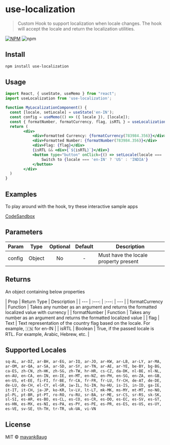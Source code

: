 # use-localization

> Custom Hook to support localization when locale changes. The hook will accept the locale and return the localization utilities.

[![NPM](https://img.shields.io/npm/v/use-localization.svg)](https://www.npmjs.com/package/use-localization) ![npm](https://img.shields.io/npm/dm/use-localization)

## Install

```bash
npm install use-localization
```

## Usage

```jsx
import React, { useState, useMemo } from "react";
import useLocalization from 'use-localization';

function MyLocalizationComponent() {
  const [locale, setLocale] = useState('en-IN');
  const config = useMemo(() => ({ locale }), [locale]);
  const { formatNumber, formatCurrency, flag, isRTL } = useLocalization(config);
  return (
        <div>
            <div>Formatted Currency: {formatCurrency(783984.356)}</div>
            <div>Formatted Number: {formatNumber(783984.356)}</div>
            <div>Flag: {flag}</div>
            {isRTL && <div>{`${isRTL}`}</div>}
            <button type="button" onClick={() => setLocale(locale === 'en-IN' ? 'en-US' : 'en-IN')}>
                Switch to {locale === 'en-IN' ? 'US' : 'INDIA'}
            </button>
        </div>
  )
}
```

## Examples

To play around with the hook, try these interactive sample apps

[CodeSandbox](https://codesandbox.io/s/use-localization-4juus)


## Parameters

| Param | Type | Optional | Default | Description |
| --- | :---: | :---: | :---: | --- |
| config | Object | No | - | Must have the locale property present |


## Returns

An object containing below properties

| Prop | Return Type | Description |
| --- | :---: | :---: | --- |
| formatCurrency | Function | Takes any number as an argument and returns the formatted localized value with currency |
| formatNumber | Function | Takes any number as an argument and returns the formatted localized value |
| flag | Text | Text representation of the country flag based on the locale. For example, 🇮🇳 for en-IN |
| isRTL | Boolean | True, if the passed locale is RTL. For example, Arabic, Hebrew, etc. |


## Supported Locales

```bash
sq-AL, ar-DZ, ar-BH, ar-EG, ar-IQ, ar-JO, ar-KW, ar-LB, ar-LY, ar-MA, 
ar-OM, ar-QA, ar-SA, ar-SD, ar-SY, ar-TN, ar-AE, ar-YE, be-BY, bg-BG, 
ca-ES, zh-CN, zh-HK, zh-SG, zh-TW, hr-HR, cs-CZ, da-DK, nl-BE, nl-NL, 
en-AU, en-CA, en-IN, en-IE, en-MT, en-NZ, en-PH, en-SG, en-ZA, en-GB, 
en-US, et-EE, fi-FI, fr-BE, fr-CA, fr-FR, fr-LU, fr-CH, de-AT, de-DE, 
de-LU, de-CH, el-CY, el-GR, iw-IL, hi-IN, hu-HU, is-IS, in-ID, ga-IE, 
it-IT, it-CH, ja-JP, ko-KR, lv-LV, lt-LT, mk-MK, ms-MY, mt-MT, no-NO, 
pl-PL, pt-BR, pt-PT, ro-RO, ru-RU, sr-BA, sr-ME, sr-CS, sr-RS, sk-SK, 
sl-SI, es-AR, es-BO, es-CL, es-CO, es-CR, es-DO, es-EC, es-SV, es-GT, 
es-HN, es-MX, es-NI, es-PA, es-PY, es-PE, es-PR, es-ES, es-US, es-UY, 
es-VE, sv-SE, th-TH, tr-TR, uk-UA, vi-VN
```

## License

MIT © [mayank8aug](https://github.com/mayank8aug)
